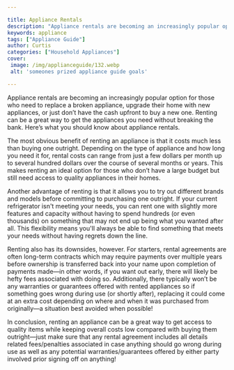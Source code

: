 ```yaml
---

title: Appliance Rentals
description: "Appliance rentals are becoming an increasingly popular option for those who need to replace a broken appliance, upgrade their home...learn more"
keywords: appliance
tags: ["Appliance Guide"]
author: Curtis
categories: ["Household Appliances"]
cover: 
 image: /img/applianceguide/132.webp
 alt: 'someones prized appliance guide goals'

---
```


Appliance rentals are becoming an increasingly popular option for those who need to replace a broken appliance, upgrade their home with new appliances, or just don’t have the cash upfront to buy a new one. Renting can be a great way to get the appliances you need without breaking the bank. Here’s what you should know about appliance rentals. 

The most obvious benefit of renting an appliance is that it costs much less than buying one outright. Depending on the type of appliance and how long you need it for, rental costs can range from just a few dollars per month up to several hundred dollars over the course of several months or years. This makes renting an ideal option for those who don’t have a large budget but still need access to quality appliances in their homes. 

Another advantage of renting is that it allows you to try out different brands and models before committing to purchasing one outright. If your current refrigerator isn't meeting your needs, you can rent one with slightly more features and capacity without having to spend hundreds (or even thousands) on something that may not end up being what you wanted after all. This flexibility means you'll always be able to find something that meets your needs without having regrets down the line. 

Renting also has its downsides, however. For starters, rental agreements are often long-term contracts which may require payments over multiple years before ownership is transferred back into your name upon completion of payments made—in other words, if you want out early, there will likely be hefty fees associated with doing so. Additionally, there typically won’t be any warranties or guarantees offered with rented appliances so if something goes wrong during use (or shortly after), replacing it could come at an extra cost depending on where and when it was purchased from originally—a situation best avoided when possible! 

In conclusion, renting an appliance can be a great way to get access to quality items while keeping overall costs low compared with buying them outright—just make sure that any rental agreement includes all details related fees/penalties associated in case anything should go wrong during use as well as any potential warranties/guarantees offered by either party involved prior signing off on anything!
